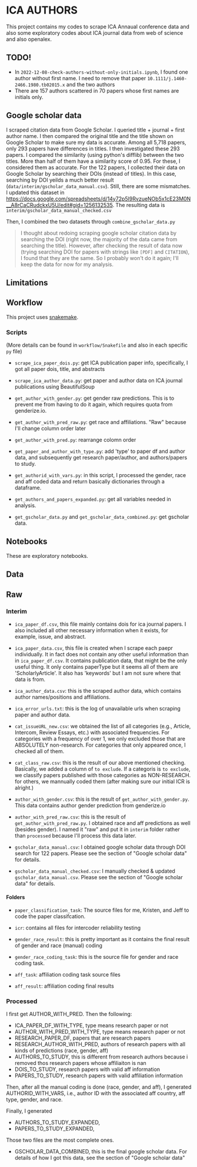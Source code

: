 # ICA AUTHORS

This project contains my codes to scrape ICA Annaual conference data and also some exploratory codes about ICA journal data from web of science and also openalex. 

## TODO!

- In `2022-12-08-check-authors-without-only-initials.ipynb`, I found one author without first name. I need to remove that paper `10.1111/j.1460-2466.1980.tb02015.x` and the two authors
- There are 157 authors scattered in 70 papers whose first names are initials only.

## Google scholar data

I scraped citation data from Google Scholar. I queried title + journal + first author name. I then compared the original title and the title shown on Google Scholar to make sure my data is accurate. Among all 5,718 papers, only 293 papers have differences in titles. I then investigated these 293 papers. I compared the similarity (using python's difflib) between the two titles. More than half of them have a similarity score of 0.95. For these, I considered them as accurate. For the 122 papers, I collected their data on Google Scholar by searching their DOIs (instead of titles). In this case, searching by DOI yeilds a much better result (`data/interim/gscholar_data_manual.csv`). Still, there are some mismatches. I updated this dataset in https://docs.google.com/spreadsheets/d/14y72p5I9RvzueNOb5x1cE23M0N__A8rCaCRudckxU5U/edit#gid=1256132535. The resulting data is `interim/gscholar_data_manual_checked.csv`

Then, I combined the two datasets through `combine_gscholar_data.py`

>I thought about redoing scraping google scholar citation data by searching the DOI (right now, the majority of the data came from searching the title). However, after checking the result of data now (trying searching DOI for papers with strings like `[PDF]` and `CITATION`), I found that they are the same. So I probably won't do it again; I'll keep the data for now for my analysis.   

## Limitations 

## Workflow

This project uses [snakemake](https://github.com/hongtaoh/snakemake-tutorial).
 
### Scripts

(More details can be found in `workflow/Snakefile` and also in each specific `py` file)

- `scrape_ica_paper_dois.py`: get ICA publication paper info, specifically, I got all paper dois, title, and abstracts

- `scrape_ica_author_data.py`: get paper and author data on ICA journal publications using BeautifulSoup

- `get_author_with_gender.py`: get gender raw predictions. This is to prevent me from having to do it again, which requires quota from genderize.io.

- `get_author_with_pred_raw.py`: get race and affiliations. "Raw" because I'll change column order later

- `get_author_with_pred.py`: rearrange colomn order

- `get_paper_and_author_with_type.py`: add 'type' to paper df and author data, and subsequently get research paper/author, and authors/papers to study. 

- `get_authorid_with_vars.py`: in this script, I processed the gender, race and aff coded data
and return basically dictionaries through a dataframe. 

- `get_authors_and_papers_expanded.py`: get all variables needed in analysis.

- `get_gscholar_data.py` and `get_gscholar_data_combined.py`: get gscholar data.

## Notebooks

These are exploratory notebooks. 

## Data

## Raw

<!-- `to_delete_dois.csv`: these are the non-research papers that I need to delete. The categories that they belong to are considered to be "research", just that they are the first papers that introduce other papers in the issue and therefore should be deleted. 

`category-classification.csv` is the result category classification directly from Google Sheet.  -->

### Interim

- `ica_paper_df.csv`, this file mainly contains dois for ica journal papers. I also included all other necessary information when it exists, for example, issue, and abstract. 

- `ica_paper_data.csv`, this file is created when I scrape each paepr individually. It in fact does not contain any other useful information than in `ica_paper_df.csv`. It contains publication data, that might be the only useful thing. It only contains paperType but it seems all of them are 'ScholarlyArticle'. It also has 'keywords' but I am not sure where that data is from. 

- `ica_author_data.csv`: this is the scraped author data, which contains author names/positions and affiliations. 

- `ica_error_urls.txt`: this is the log of unavailable urls when scraping paper and author data. 

- `cat_issueURL_new.csv`: we obtained the list of all categories (e.g., Article, Intercom, Review Essays, etc.) with associated frequencies. For categories with a frequency of over 1, we only excluded those that are ABSOLUTELY non-research. For categories that only appeared once, I checked all of them. 

- `cat_class_raw.csv`: this is the result of our above mentioned checking. Basically, we added a column of `to exclude`. If a categoris is `to exclude`, we classify papers published with those categories as NON-RESEARCH. for others, we mannually coded them (after making sure our initial ICR is alright.)

- `author_with_gender.csv`: this is the result of `get_author_with_gender.py`. This data contains author gender prediction from genderize.io

- `author_with_pred_raw.csv`: this is the result of `get_author_with_pred_raw.py`. I obtained race and aff predictions as well (besides gender). I named it "raw" and put it in `interim` folder rather than `processed` because I'll process this data later. 

- `gscholar_data_manual.csv`: I obtained google scholar data through DOI search for 122 papers. Please see the section of "Google scholar data" for details.

- `gscholar_data_manual_checked.csv`: I manually checked & updated `gscholar_data_manual.csv`. Please see the section of "Google scholar data" for details.

#### Folders 

- `paper_classification_task`: The source files for me, Kristen, and Jeff to code the paper classifcation. 

- `icr`: contains all files for intercoder reliability testing

- `gender_race_result`: this is pretty important as it contains the final result of gender and race (manual) coding

- `gender_race_coding_task`: this is the source file for gender and race coding task. 

- `aff_task`: affiliation coding task source files

- `aff_result`: affiliation coding final results

### Processed

I first get AUTHOR_WITH_PRED. Then the following:

- ICA_PAPER_DF_WITH_TYPE, type means research paper or not
- AUTHOR_WITH_PRED_WITH_TYPE, type means research paper or not
- RESEARCH_PAPER_DF, papers that are research papers
- RESEARCH_AUTHOR_WITH_PRED, authors of research papers with all kinds of predictions (race, gender, aff)
- AUTHORS_TO_STUDY, this is different from research authors because i removed thos research papers whose affiliaiton is nan
- DOIS_TO_STUDY, research papers with valid aff information
- PAPERS_TO_STUDY, research papers with valid affiliation information

Then, after all the manual coding is done (race, gender, and aff), I generated AUTHORID_WITH_VARS, i.e., author ID with the associated aff country, aff type, gender, and race. 

Finally, I generated

- AUTHORS_TO_STUDY_EXPANDED,
- PAPERS_TO_STUDY_EXPANDED,

Those two files are the most complete ones. 

- GSCHOLAR_DATA_COMBINED, this is the final google scholar data. For details of how I got this data, see the section of "Google scholar data"



